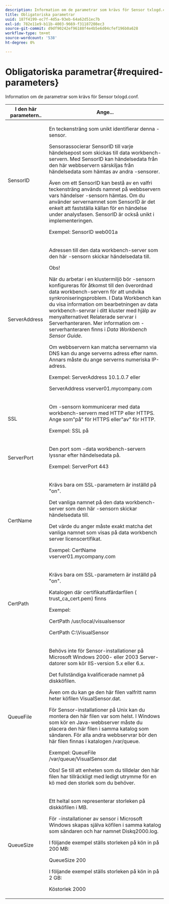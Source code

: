 ```yaml
---
description: Information om de parametrar som krävs för Sensor txlogd.conf.
title: Obligatoriska parametrar
uuid: 187f4199-ec7f-4d5a-93eb-64a62d51ec7b
exl-id: 782e11e9-b11b-4003-9669-f31187208ec3
source-git-commit: d9df90242ef96188f4e4b5e6d04cfef196b0a628
workflow-type: tm+mt
source-wordcount: '538'
ht-degree: 0%

---
```


# Obligatoriska parametrar{#required-parameters}

Information om de parametrar som krävs för Sensor txlogd.conf.

<table id="table_69CFE10A3707403F9793137B128E706A"> 
 <thead> 
  <tr> 
   <th colname="col1" class="entry"> I den här parametern.. </th> 
   <th colname="col2" class="entry"> Ange... </th> 
  </tr> 
 </thead>
 <tbody> 
  <tr> 
   <td colname="col1"> SensorID </td> 
   <td colname="col2"> <p>En teckensträng som unikt identifierar denna <span class="wintitle">-sensor</span>. </p> <p> <span class="wintitle"> Sensorassocierar </span> SensorID till varje händelsepost som skickas till  <span class="keyword"> data workbench-servern</span>. Med SensorID kan händelsedata från den här webbservern särskiljas från händelsedata som hämtas av andra <span class="wintitle">-sensorer</span>. </p> <p>Även om ett SensorID kan bestå av en valfri teckensträng används namnet på webbservern vars händelser <span class="wintitle">-sensorn</span> hämtas. Om du använder servernamnet som SensorID är det enkelt att fastställa källan för en händelse under analysfasen. SensorID är också unikt i implementeringen. </p> <p>Exempel: <span class="filepath"> SensorID web001a</span> </p> </td> 
  </tr> 
  <tr> 
   <td colname="col1"> ServerAddress </td> 
   <td colname="col2"> <p>Adressen till den <span class="keyword"> data workbench-server</span> som den här <span class="wintitle">-sensorn</span> skickar händelsedata till. </p> <p>Obs!  <p>När du arbetar i en klustermiljö bör <span class="wintitle">-sensorn</span> konfigureras för åtkomst till den överordnad <span class="keyword"> data workbench-servern</span> för att undvika synkroniseringsproblem. I Data Workbench kan du visa information om bearbetningen av <span class="keyword"> data workbench-servrar</span> i ditt kluster med hjälp av menyalternativet Relaterade servrar i <span class="wintitle"> Serverhanteraren</span>. Mer information om <span class="wintitle">-serverhanteraren</span> finns i <i><span class="keyword"> Data Workbench</span><span class="wintitle"> Sensor</span> Guide</i>. </p> <p>Om webbservern kan matcha servernamn via DNS kan du ange serverns adress efter namn. Annars måste du ange serverns numeriska IP-adress. </p> <p>Exempel: <span class="filepath"> ServerAddress 10.1.0.7</span> eller </p> <p> <span class="filepath"> ServerAddress vserver01.mycompany.com</span> </p> </p> </td> 
  </tr> 
  <tr> 
   <td colname="col1"> SSL </td> 
   <td colname="col2"> <p>Om <span class="wintitle">-sensorn</span> kommunicerar med <span class="keyword"> data workbench-servern</span> med HTTP eller HTTPS. Ange som"på" för HTTPS eller"av" för HTTP. </p> <p>Exempel: <span class="filepath"> SSL på</span> </p> </td> 
  </tr> 
  <tr> 
   <td colname="col1"> ServerPort </td> 
   <td colname="col2"> <p>Den port som <span class="keyword">-data workbench-servern</span> lyssnar efter händelsedata på. </p> <p>Exempel: <span class="filepath"> ServerPort 443</span> </p> </td> 
  </tr> 
  <tr> 
   <td colname="col1"> CertName </td> 
   <td colname="col2"> <p>Krävs bara om SSL-parametern är inställd på "on". </p> <p>Det vanliga namnet på den <span class="keyword"> data workbench-server</span> som den här <span class="wintitle">-sensorn</span> skickar händelsedata till. </p> <p>Det värde du anger måste exakt matcha det vanliga namnet som visas på <span class="keyword"> data workbench server</span> licenscertifikat. </p> <p>Exempel: <span class="filepath"> CertName vserver01.mycompany.com</span> </p> </td> 
  </tr> 
  <tr> 
   <td colname="col1"> CertPath </td> 
   <td colname="col2"> <p>Krävs bara om SSL-parametern är inställd på "on". </p> <p>Katalogen där certifikatutfärdarfilen (<span class="filepath"> trust_ca_cert.pem</span>) finns </p> <p>Exempel: </p> <p> <span class="filepath"> CertPath /usr/local/visualsensor</span> </p> <p> <span class="filepath"> CertPath C:\VisualSensor</span> </p> </td> 
  </tr> 
  <tr> 
   <td colname="col1"> QueueFile </td> 
   <td colname="col2"> <p>Behövs inte för <span class="wintitle"> Sensor</span>-installationer på Microsoft Windows 2000- eller 2003 Server-datorer som kör IIS-version 5.x eller 6.x. </p> <p>Det fullständiga kvalificerade namnet på diskköfilen. </p> <p>Även om du kan ge den här filen valfritt namn heter köfilen <span class="filepath"> VisualSensor.dat</span>. </p> <p>För <span class="wintitle"> Sensor</span>-installationer på Unix kan du montera den här filen var som helst. I Windows som kör en Java-webbserver måste du placera den här filen i samma katalog som sändaren. För alla andra webbservrar bör den här filen finnas i katalogen /var/queue. </p> <p>Exempel: <span class="filepath"> QueueFile /var/queue/VisualSensor.dat</span> </p> <p> <p>Obs!  Se till att enheten som du tilldelar den här filen har tillräckligt med ledigt utrymme för en kö med den storlek som du behöver. </p> </p> </td> 
  </tr> 
  <tr> 
   <td colname="col1"> QueueSize </td> 
   <td colname="col2"> <p>Ett heltal som representerar storleken på diskköfilen i MB. </p> <p>För <span class="wintitle">-installationer av sensor</span> i Microsoft Windows skapas själva köfilen i samma katalog som sändaren och har namnet <span class="filepath"> Diskq2000.log</span>. </p> <p>I följande exempel ställs storleken på kön in på 200 MB: </p> <p>QueueSize 200 </p> <p>I följande exempel ställs storleken på kön in på 2 GB: </p> <p>Köstorlek 2000 </p> </td> 
  </tr> 
 </tbody> 
</table>
